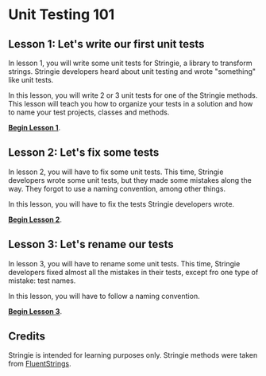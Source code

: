 # Unit Testing 101

## Lesson 1: Let's write our first unit tests

In lesson 1, you will write some unit tests for Stringie, a library to transform strings. Stringie developers heard about unit testing and wrote "something" like unit tests.

In this lesson, you will write 2 or 3 unit tests for one of the Stringie methods. This lesson will teach you how to organize your tests in a solution and how to name your test projects, classes and methods.

**[Begin Lesson 1](Lesson1/README.md)**.

## Lesson 2: Let's fix some tests

In lesson 2, you will have to fix some unit tests. This time, Stringie developers wrote some unit tests, but they made some mistakes along the way. They forgot to use a naming convention, among other things.

In this lesson, you will have to fix the tests Stringie developers wrote.

**[Begin Lesson 2](Lesson2/README.md)**.

## Lesson 3: Let's rename our tests

In lesson 3, you will have to rename some unit tests. This time, Stringie developers fixed almost all the mistakes in their tests, except fro one type of mistake: test names.

In this lesson, you will have to follow a naming convention.

**[Begin Lesson 3](Lesson3/README.md)**.

## Credits

Stringie is intended for learning purposes only. Stringie methods were taken from [FluentStrings](https://github.com/MSayfullin/FluentStrings).
